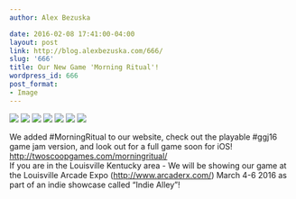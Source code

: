 ```yaml
---
author: Alex Bezuska

date: 2016-02-08 17:41:00-04:00
layout: post
link: http://blog.alexbezuska.com/666/
slug: '666'
title: Our New Game 'Morning Ritual'!
wordpress_id: 666
post_format:
- Image
---
```


![](/images/2016/02/tumblr_o28p3qTRFU1td7tmqo1_1280.png)
![](/images/2016/02/tumblr_o28p3qTRFU1td7tmqo2_1280.jpg)
![](/images/2016/02/tumblr_o28p3qTRFU1td7tmqo3_1280.jpg)
![](/images/2016/02/tumblr_o28p3qTRFU1td7tmqo4_1280.jpg)
![](/images/2016/02/tumblr_o28p3qTRFU1td7tmqo5_1280.jpg)
![](/images/2016/02/tumblr_o28p3qTRFU1td7tmqo6_1280.jpg)
![](/images/2016/02/tumblr_o28p3qTRFU1td7tmqo7_1280.jpg)

We added #MorningRitual to our website, check out the playable #ggj16 game jam version, and look out for a full game soon for iOS!    
<http://twoscoopgames.com/morningritual/>  
If you are in the Louisville Kentucky area - We will be showing our game at the Louisville Arcade Expo (<http://www.arcaderx.com/>) March 4-6 2016 as part of an indie showcase called “Indie Alley”!
